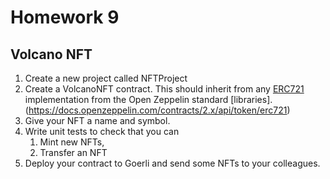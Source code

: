 # Homework 9

## Volcano NFT

1. Create a new project called NFTProject
2. Create a VolcanoNFT contract. This should inherit from any [ERC721](https://docs.openzeppelin.com/contracts/2.x/erc721) implementation
from the Open Zeppelin standard [libraries].(https://docs.openzeppelin.com/contracts/2.x/api/token/erc721)
3. Give your NFT a name and symbol.
4. Write unit tests to check that you can
    1. Mint new NFTs,
    2. Transfer an NFT
5. Deploy your contract to Goerli and send some NFTs to your colleagues.